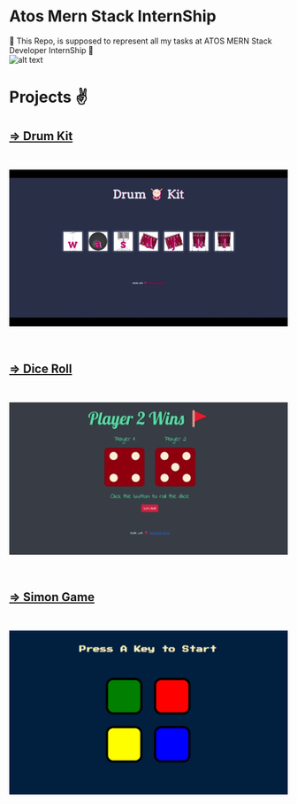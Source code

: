 # Atos Mern Stack InternShip
🔷 This Repo, is supposed to represent all my tasks at ATOS MERN Stack Developer InternShip 🔷
<br>
![alt text](https://1000logos.net/wp-content/uploads/2020/08/Logo-Atos.jpg)

<h1>Projects ✌️</h1>

<h2><a href="https://webdevcamp-drumkit.netlify.app/" target="_blank">=> Drum Kit</a></h2>
<br>

![alt text](https://github.com/Mohamed-Hema/AtosMernStackInternShip/blob/master/Projects%20GIFS/DrumKit.gif)

<br>
<h2><a href="https://webdevcamp-diceroll.netlify.app/" target="_blank">=> Dice Roll</a></h2>
<br>

![alt text](https://github.com/Mohamed-Hema/AtosMernStackInternShip/blob/master/Projects%20GIFS/DiceRoll.gif)

<br>
<h2><a href="https://webdevcamp-simongame.netlify.app/" target="_blank">=> Simon Game</a></h2>
<br>

![alt text](https://github.com/Mohamed-Hema/AtosMernStackInternShip/blob/master/Projects%20GIFS/SimonGame.gif)